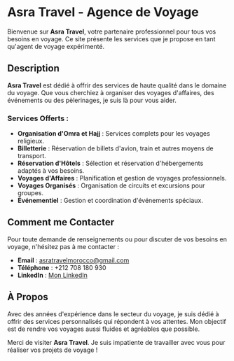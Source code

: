 # Asra Travel - Agence de Voyage 

Bienvenue sur **Asra Travel**, votre partenaire professionnel pour tous vos besoins en voyage. Ce site présente les services que je propose en tant qu'agent de voyage expérimenté.

## Description

**Asra Travel** est dédié à offrir des services de haute qualité dans le domaine du voyage. Que vous cherchiez à organiser des voyages d'affaires, des événements ou des pèlerinages, je suis là pour vous aider.

### Services Offerts :
- **Organisation d'Omra et Hajj** : Services complets pour les voyages religieux.
- **Billetterie** : Réservation de billets d'avion, train et autres moyens de transport.
- **Réservation d'Hôtels** : Sélection et réservation d'hébergements adaptés à vos besoins.
- **Voyages d'Affaires** : Planification et gestion de voyages professionnels.
- **Voyages Organisés** : Organisation de circuits et excursions pour groupes.
- **Événementiel** : Gestion et coordination d'événements spéciaux.

## Comment me Contacter

Pour toute demande de renseignements ou pour discuter de vos besoins en voyage, n'hésitez pas à me contacter :
- **Email** : [asratravelmorocco@gmail.com](mailto:asratravelmorocco@gmail.com)
- **Téléphone** : +212 708 180 930
- **LinkedIn** : [Mon LinkedIn](http://linkedin.com/in/raassia10)

## À Propos

Avec des années d'expérience dans le secteur du voyage, je suis dédié à offrir des services personnalisés qui répondent à vos attentes. Mon objectif est de rendre vos voyages aussi fluides et agréables que possible.

Merci de visiter **Asra Travel**. Je suis impatiente de travailler avec vous pour réaliser vos projets de voyage !
